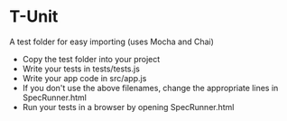 # T-Unit
A test folder for easy importing (uses Mocha and Chai)

* Copy the test folder into your project
* Write your tests in tests/tests.js
* Write your app code in src/app.js
* If you don't use the above filenames, change the appropriate lines in SpecRunner.html
* Run your tests in a browser by opening SpecRunner.html

